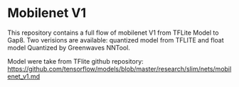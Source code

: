 # Mobilenet V1

This repository contains a full flow of mobilenet V1 from TFLite Model to Gap8. Two verisions are available: quantized model from TFLITE and float model Quantized by Greenwaves NNTool.

Model were take from TFlite github repository: https://github.com/tensorflow/models/blob/master/research/slim/nets/mobilenet_v1.md